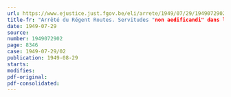 ```yaml
---
url: https://www.ejustice.just.fgov.be/eli/arrete/1949/07/29/1949072902/justel
title-fr: "Arrêté du Régent Routes. Servitudes "non aedificandi" dans la traverse de Sluse"
date: 1949-07-29
source:
number: 1949072902
page: 8346
case: 1949-07-29/02
publication: 1949-08-29
starts:
modifies:
pdf-original:
pdf-consolidated:
---
```


